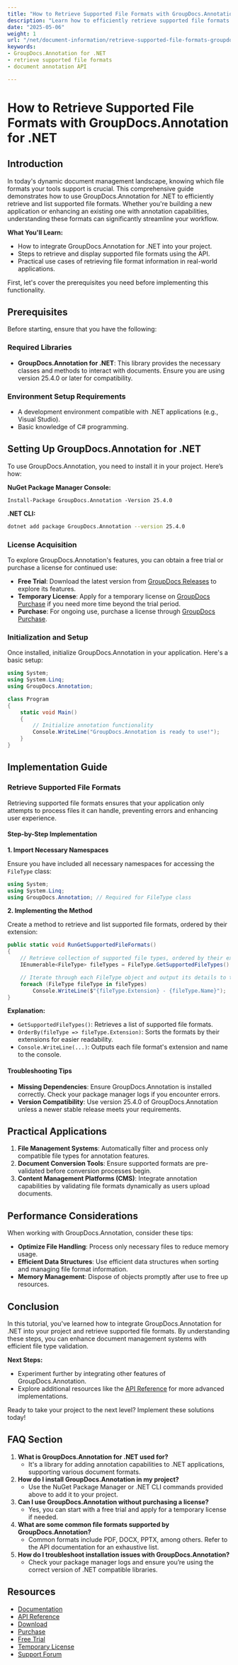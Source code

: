 ```yaml
---
title: "How to Retrieve Supported File Formats with GroupDocs.Annotation for .NET&#58; A Comprehensive Guide"
description: "Learn how to efficiently retrieve supported file formats using GroupDocs.Annotation for .NET. This guide covers integration, implementation, and practical applications."
date: "2025-05-06"
weight: 1
url: "/net/document-information/retrieve-supported-file-formats-groupdocs-annotation-net/"
keywords:
- GroupDocs.Annotation for .NET
- retrieve supported file formats
- document annotation API

---
```



# How to Retrieve Supported File Formats with GroupDocs.Annotation for .NET

## Introduction

In today's dynamic document management landscape, knowing which file formats your tools support is crucial. This comprehensive guide demonstrates how to use GroupDocs.Annotation for .NET to efficiently retrieve and list supported file formats. Whether you're building a new application or enhancing an existing one with annotation capabilities, understanding these formats can significantly streamline your workflow.

**What You'll Learn:**

- How to integrate GroupDocs.Annotation for .NET into your project.
- Steps to retrieve and display supported file formats using the API.
- Practical use cases of retrieving file format information in real-world applications.

First, let's cover the prerequisites you need before implementing this functionality.

## Prerequisites

Before starting, ensure that you have the following:

### Required Libraries
- **GroupDocs.Annotation for .NET**: This library provides the necessary classes and methods to interact with documents. Ensure you are using version 25.4.0 or later for compatibility.
  
### Environment Setup Requirements
- A development environment compatible with .NET applications (e.g., Visual Studio).
- Basic knowledge of C# programming.

## Setting Up GroupDocs.Annotation for .NET

To use GroupDocs.Annotation, you need to install it in your project. Here’s how:

**NuGet Package Manager Console:**

```shell
Install-Package GroupDocs.Annotation -Version 25.4.0
```

**\.NET CLI:**

```bash
dotnet add package GroupDocs.Annotation --version 25.4.0
```

### License Acquisition

To explore GroupDocs.Annotation's features, you can obtain a free trial or purchase a license for continued use:

- **Free Trial**: Download the latest version from [GroupDocs Releases](https://releases.groupdocs.com/annotation/net/) to explore its features.
- **Temporary License**: Apply for a temporary license on [GroupDocs Purchase](https://purchase.groupdocs.com/temporary-license/) if you need more time beyond the trial period.
- **Purchase**: For ongoing use, purchase a license through [GroupDocs Purchase](https://purchase.groupdocs.com/buy).

### Initialization and Setup

Once installed, initialize GroupDocs.Annotation in your application. Here's a basic setup:

```csharp
using System;
using System.Linq;
using GroupDocs.Annotation;

class Program
{
    static void Main()
    {
        // Initialize annotation functionality
        Console.WriteLine("GroupDocs.Annotation is ready to use!");
    }
}
```

## Implementation Guide

### Retrieve Supported File Formats

Retrieving supported file formats ensures that your application only attempts to process files it can handle, preventing errors and enhancing user experience.

#### Step-by-Step Implementation

**1. Import Necessary Namespaces**

Ensure you have included all necessary namespaces for accessing the `FileType` class:

```csharp
using System;
using System.Linq;
using GroupDocs.Annotation; // Required for FileType class
```

**2. Implementing the Method**

Create a method to retrieve and list supported file formats, ordered by their extension:

```csharp
public static void RunGetSupportedFileFormats()
{
    // Retrieve collection of supported file types, ordered by their extension
    IEnumerable<FileType> fileTypes = FileType.GetSupportedFileTypes().OrderBy(fileType => fileType.Extension);

    // Iterate through each FileType object and output its details to the console
    foreach (FileType fileType in fileTypes)
        Console.WriteLine($"{fileType.Extension} - {fileType.Name}");
}
```

**Explanation:**
- `GetSupportedFileTypes()`: Retrieves a list of supported file formats.
- `OrderBy(fileType => fileType.Extension)`: Sorts the formats by their extensions for easier readability.
- `Console.WriteLine(...)`: Outputs each file format's extension and name to the console.

#### Troubleshooting Tips

- **Missing Dependencies**: Ensure GroupDocs.Annotation is installed correctly. Check your package manager logs if you encounter errors.
- **Version Compatibility**: Use version 25.4.0 of GroupDocs.Annotation unless a newer stable release meets your requirements.

## Practical Applications

1. **File Management Systems**: Automatically filter and process only compatible file types for annotation features.
2. **Document Conversion Tools**: Ensure supported formats are pre-validated before conversion processes begin.
3. **Content Management Platforms (CMS)**: Integrate annotation capabilities by validating file formats dynamically as users upload documents.

## Performance Considerations

When working with GroupDocs.Annotation, consider these tips:

- **Optimize File Handling**: Process only necessary files to reduce memory usage.
- **Efficient Data Structures**: Use efficient data structures when sorting and managing file format information.
- **Memory Management**: Dispose of objects promptly after use to free up resources.

## Conclusion

In this tutorial, you've learned how to integrate GroupDocs.Annotation for .NET into your project and retrieve supported file formats. By understanding these steps, you can enhance document management systems with efficient file type validation.

**Next Steps:**

- Experiment further by integrating other features of GroupDocs.Annotation.
- Explore additional resources like the [API Reference](https://reference.groupdocs.com/annotation/net/) for more advanced implementations.

Ready to take your project to the next level? Implement these solutions today!

## FAQ Section

1. **What is GroupDocs.Annotation for .NET used for?**
   - It's a library for adding annotation capabilities to .NET applications, supporting various document formats.
2. **How do I install GroupDocs.Annotation in my project?**
   - Use the NuGet Package Manager or .NET CLI commands provided above to add it to your project.
3. **Can I use GroupDocs.Annotation without purchasing a license?**
   - Yes, you can start with a free trial and apply for a temporary license if needed.
4. **What are some common file formats supported by GroupDocs.Annotation?**
   - Common formats include PDF, DOCX, PPTX, among others. Refer to the API documentation for an exhaustive list.
5. **How do I troubleshoot installation issues with GroupDocs.Annotation?**
   - Check your package manager logs and ensure you’re using the correct version of .NET compatible libraries.

## Resources

- [Documentation](https://docs.groupdocs.com/annotation/net/)
- [API Reference](https://reference.groupdocs.com/annotation/net/)
- [Download](https://releases.groupdocs.com/annotation/net/)
- [Purchase](https://purchase.groupdocs.com/buy)
- [Free Trial](https://releases.groupdocs.com/annotation/net/)
- [Temporary License](https://purchase.groupdocs.com/temporary-license/)
- [Support Forum](https://forum.groupdocs.com/c/annotation/)
